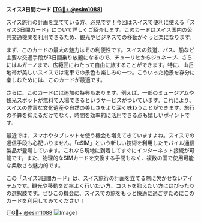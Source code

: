 **スイス3日間カード [[TG💪+ @esim1088](https://t.me/s/esim1088)]**

スイス旅行の計画を立てている方、必見です！今回はスイスで便利に使える「スイス3日間カード」について詳しくご紹介します。このカードはスイス国内の公共交通機関を利用できるため、観光やビジネスでの移動がぐっと楽になります。

まず、このカードの最大の魅力はその利便性です。スイスの鉄道、バス、船など主要な交通手段が3日間乗り放題になるので、チューリヒからジュネーブ、さらにはルガーノまで、広範囲にわたって自由に旅することができます。特に、山岳地帯が美しいスイスでは電車での景色も楽しみの一つ。こういった絶景を存分に楽しむためには、このカードが最適です。

さらに、このカードには追加の特典もあります。例えば、一部のミュージアムや観光スポットが無料で入場できるというサービスがついています。これにより、スイスの豊富な文化遺産や自然の美しさをより深く味わうことができます。旅行の予算を抑えるだけでなく、時間を効率的に活用できる点も嬉しいポイントです。

最近では、スマホやタブレットを使う機会も増えてきていますよね。スイスでの通信手段も心配いりません。「eSIM」という新しい技術を利用したモバイル通信製品が登場しています。これなら現地に到着してすぐにインターネット接続が可能です。また、物理的なSIMカードを交換する手間もなく、複数の国で使用可能な柔軟さも魅力的です。

この「スイス3日間カード」は、スイス旅行の計画を立てる際に欠かせないアイテムです。観光や移動を効率よく行いたい方、コストを抑えたい方にはぴったりの選択肢です。ぜひこの機会に、スイスでの旅をもっと快適に過ごすためにこのカードを利用してみてください！

[[TG💪+ @esim1088](https://t.me/s/esim1088) ![Image](https://i.postimg.cc/Y0z9fWf4/image.png)]